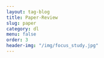 ```yaml
---
layout: tag-blog
title: Paper-Review
slug: paper
category: dl
menu: false
order: 3
header-img: "/img/focus_study.jpg"
---
```

